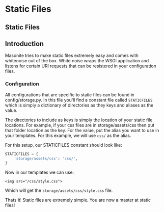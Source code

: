 # Static Files

## Static Files

## Introduction

Masonite tries to make static files extremely easy and comes with whitenoise out of the box. White noise wraps the WSGI application and listens for certain URI requests that can be resistered in your configuration files.

### Configuration

All configurations that are specific to static files can be found in config/storage.py. In this file you'll find a constant file called `STATICFILES` which is simply a dictionary of directories as they keys and aliases as the value.

The directories to include as keys is simply the location of your static file locations. For example, if your css files are in storage/assets/css then put that folder location as the key. For the value, put the alias you want to use in your templates. For this example, we will use `css/` as the alias.

For this setup, our STATICFILES constant should look like:

```python
STATICFILES = {
    'storage/assets/css': 'css/',
}
```

Now in our templates we can use:

```markup
<img src="/css/style.css">
```

Which will get the `storage/assets/css/style.css` file.

Thats it! Static files are extremely simple. You are now a master at static files!

